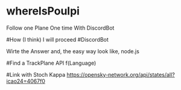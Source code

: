 # whereIsPoulpi
Follow one Plane One time With DiscordBot


#How (I think) I will proceed
#DiscordBot

Wirte the Answer and, the easy way look like, node.js 

#Find a TrackPlane API 
f(Language)


#Link with Stoch Kappa
https://opensky-network.org/api/states/all?icao24=4067f0
